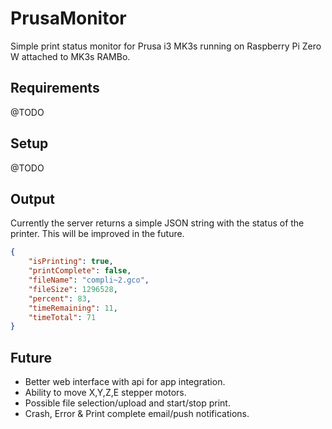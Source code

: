 # PrusaMonitor
Simple print status monitor for Prusa i3 MK3s running on Raspberry Pi Zero W attached to MK3s RAMBo.

## Requirements
@TODO

## Setup
@TODO

## Output
Currently the server returns a simple JSON string with the status of the printer. This will be improved in the future.

```json
{
    "isPrinting": true,
    "printComplete": false,
    "fileName": "compli~2.gco",
    "fileSize": 1296528,
    "percent": 83,
    "timeRemaining": 11,
    "timeTotal": 71
}
```

## Future
- Better web interface with api for app integration.
- Ability to move X,Y,Z,E stepper motors.
- Possible file selection/upload and start/stop print.
- Crash, Error & Print complete email/push notifications.
